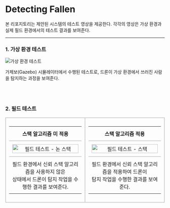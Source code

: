 # Detecting Fallen

본 리포지토리는 제안된 시스템의 테스트 영상을 제공한다. 각각의 영상은 가상 환경과 실제 필드 환경에서의 테스트 결과를 보여준다.

---

### 1. 가상 환경 테스트
![가상 환경 테스트](https://github.com/kdykmg/Detecting_Fallen/blob/main/gazebo.gif)

가제보(Gazebo) 시뮬레이터에서 수행된 테스트로, 드론이 가상 환경에서 쓰러진 사람을 탐지하는 과정을 보여준다.</br></br></br></br>



### 2. 필드 테스트
<table style="width: 100%; text-align: center; border-collapse: collapse;">
  <tr>
    <td align="center" width="50%" style="border: 2px solid #ccc; padding: 10px; vertical-align: top;">
      <table style="width: 100%; border-collapse: collapse; border: none; text-align: center;">
        <tr>
          <td style="border-bottom: 2px solid #ccc; padding: 10px;">
            <strong>스택 알고리즘 미 적용</strong>
          </td>
        </tr>
        <tr>
          <td style="padding: 10px;">
            <img src="https://github.com/kdykmg/Detecting_Fallen/blob/main/Non%20Stack.gif" alt="필드 테스트 - 논 스택" style="width: 100%; max-width: 300px;">
          </td>
        </tr>
        <tr>
          <td style="border-top: 2px solid #ccc; padding: 10px;">
            필드 환경에서 신뢰 스택 알고리즘을 사용하지 않은<br> 상태에서 드론이 탐지 작업을 수행한 결과를 보여준다.
          </td>
        </tr>
      </table>
    </td>
    <td align="center" width="50%" style="border: 2px solid #ccc; padding: 10px; vertical-align: top;">
      <table style="width: 100%; border-collapse: collapse; border: none; text-align: center;">
        <tr>
          <td style="border-bottom: 2px solid #ccc; padding: 10px;">
            <strong>스택 알고리즘 적용</strong>
          </td>
        </tr>
        <tr>
          <td style="padding: 10px;">
            <img src="https://github.com/kdykmg/Detecting_Fallen/blob/main/Stack.gif" alt="필드 테스트 - 스택" style="width: 100%; max-width: 300px;">
          </td>
        </tr>
        <tr>
          <td style="border-top: 2px solid #ccc; padding: 10px;">
            필드 환경에서 신뢰 스택 알고리즘을 적용하여 드론이<br> 탐지 작업을 수행한 결과를 보여준다.
          </td>
        </tr>
      </table>
    </td>
  </tr>
</table>

